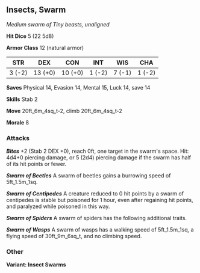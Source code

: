 ## Insects, Swarm

*Medium swarm of Tiny beasts, unaligned*

**Hit Dice** 5 (22 5d8)

**Armor Class** 12 (natural armor)

| STR     | DEX     | CON     | INT     | WIS     | CHA     |
|---------|---------|---------|---------|---------|---------|
|  3 (-2) | 13 (+0) | 10 (+0) |  1 (-2) |  7 (-1) |  1 (-2) |

**Saves** Physical 14, Evasion 14, Mental 15, Luck 14, save 14

**Skills** Stab 2

**Move** 20ft\_6m\_4sq\_t-2, climb 20ft\_6m\_4sq\_t-2

**Morale** 8

### Attacks

***Bites*** +2 (Stab 2 DEX +0), reach 0ft, one target in the swarm's space. Hit: 4d4+0 piercing damage, or 5 (2d4) piercing damage if the swarm has half of its hit points or fewer.

***Swarm of Beetles*** A swarm of beetles gains a burrowing speed of 5ft\_1.5m\_1sq.

***Swarm of Centipedes*** A creature reduced to 0 hit points by a swarm of centipedes is stable but poisoned for 1 hour, even after regaining hit points, and paralyzed while poisoned in this way.

***Swarm of Spiders*** A swarm of spiders has the following additional traits.

***Swarm of Wasps*** A swarm of wasps has a walking speed of 5ft\_1.5m\_1sq, a flying speed of 30ft\_9m\_6sq\_t, and no climbing speed.

### Other

**Variant: Insect Swarms**

